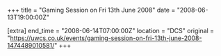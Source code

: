 +++
title = "Gaming Session on Fri 13th June 2008"
date = "2008-06-13T19:00:00Z"

[extra]
end_time = "2008-06-14T07:00:00Z"
location = "DCS"
original = "https://uwcs.co.uk/events/gaming-session-on-fri-13th-june-2008-1474489010581/"
+++



